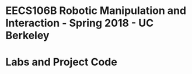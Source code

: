# EECS106B Robotic Manipulation and Interaction - Spring 2018 - UC Berkeley
# Labs and Project Code 
